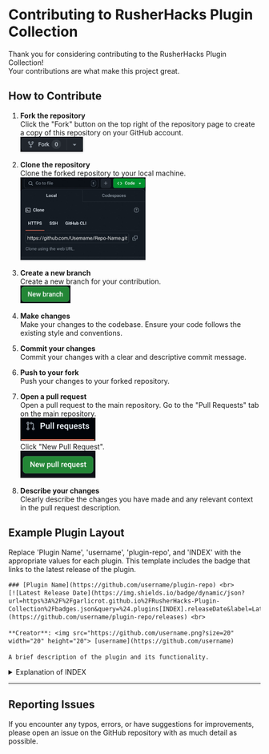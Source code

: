 # Contributing to RusherHacks Plugin Collection

Thank you for considering contributing to the RusherHacks Plugin Collection! <br>
Your contributions are what make this project great.

## How to Contribute

1. **Fork the repository**  
   Click the "Fork" button on the top right of the repository page to create a copy of this repository on your GitHub account.  
   <img src="./Assets/Contributing/Fork.png" alt="Fork Button" width="125">

2. **Clone the repository**  
   Clone the forked repository to your local machine.  
   <img src="./Assets/Contributing/Clone.jpg" alt="Clone Button" width="250">

3. **Create a new branch**  
   Create a new branch for your contribution.  
   <img src="./Assets/Contributing/NewBranch.png" alt="Create Branch" width="100">

4. **Make changes**  
   Make your changes to the codebase. Ensure your code follows the existing style and conventions.

5. **Commit your changes**  
   Commit your changes with a clear and descriptive commit message.

6. **Push to your fork**  
   Push your changes to your forked repository.

7. **Open a pull request**  
   Open a pull request to the main repository. Go to the "Pull Requests" tab on the main repository. <br>
   <img src="./Assets/Contributing/PullRequestsTab.png" alt="Pull Request Tab" width="150"> <br>
   Click "New Pull Request". <br>
   <img src="./Assets/Contributing/NewPullRequest.png" alt="New Pull Request" width="150">

8. **Describe your changes**  
   Clearly describe the changes you have made and any relevant context in the pull request description.

## Example Plugin Layout

Replace 'Plugin Name', 'username', 'plugin-repo', and 'INDEX' with the appropriate values for each plugin. This template includes the badge that links to the latest release of the plugin.

```
### [Plugin Name](https://github.com/username/plugin-repo) <br>
[![Latest Release Date](https://img.shields.io/badge/dynamic/json?url=https%3A%2F%2Fgarlicrot.github.io%2FRusherHacks-Plugin-Collection%2Fbadges.json&query=%24.plugins[INDEX].releaseDate&label=Latest%20Release&color=green)](https://github.com/username/plugin-repo/releases) <br>

**Creator**: <img src="https://github.com/username.png?size=20" width="20" height="20"> [username](https://github.com/username)

A brief description of the plugin and its functionality.
```

<details>
  <summary>Explanation of INDEX</summary>
  The `INDEX` in the URL for the badge is the position of the plugin in the `badges.json` file. This index is used to retrieve the latest release date for the specific plugin from the JSON data. Make sure to replace `INDEX` with the appropriate number that corresponds to the plugin's position in the `badges.json` file. The first plugin in the list would have an `INDEX` of 0, the second would have an `INDEX` of 1, and so on.

For example, if your plugin is the third plugin in the `badges.json` file, you would replace `INDEX` with `2`.

</details>

---

## Reporting Issues

If you encounter any typos, errors, or have suggestions for improvements, please open an issue on the GitHub repository with as much detail as possible.
